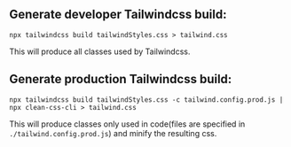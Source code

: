 ## Generate developer Tailwindcss build:

`npx tailwindcss build tailwindStyles.css > tailwind.css`

This will produce all classes used by Tailwindcss. 


## Generate production Tailwindcss build:

`npx tailwindcss build tailwindStyles.css -c tailwind.config.prod.js | npx clean-css-cli > tailwind.css`

This will produce classes only used in code(files are specified in `./tailwind.config.prod.js`) and minify the resulting css. 
